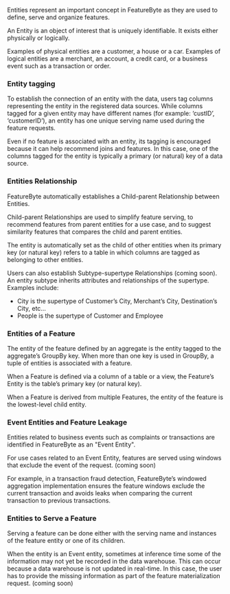Entities represent an important concept in FeatureByte as they are used to define, serve and organize features.

An Entity is an object of interest that is uniquely identifiable. It exists either physically or logically.

Examples of physical entities are a customer, a house or a car. Examples of logical entities are a merchant, an account, a credit card, or a business event such as a transaction or order.

### Entity tagging
To establish the connection of an entity with the data, users tag columns representing the entity in the registered data sources. While columns tagged for a given entity may have different names (for example: ‘custID’, ‘customerID’), an entity has one unique serving name used during the feature requests.

Even if no feature is associated with an entity, its tagging is encouraged because it can help recommend joins and features. In this case, one of the columns tagged for the entity is typically a primary (or natural) key of a data source.

### Entities Relationship
FeatureByte automatically establishes a Child-parent Relationship between Entities.

Child-parent Relationships are used to simplify feature serving, to recommend features from parent entities for a use case, and to suggest similarity features that compares the child and parent entities.

The entity is automatically set as the child of other entities when its primary key (or natural key) refers to a table in which columns are tagged as belonging to other entities.

Users can also establish Subtype-supertype Relationships (coming soon). An entity subtype inherits attributes and relationships of the supertype. Examples include:

* City is the supertype of Customer’s City, Merchant’s City, Destination’s City, etc…
* People is the supertype of Customer and Employee


### Entities of a Feature
The entity of the feature defined by an aggregate is the entity tagged to the aggregate’s GroupBy key. When more than one key is used in GroupBy, a tuple of entities is associated with a feature.

When a Feature is defined via a column of a table or a view, the Feature’s Entity is the table’s primary key (or natural key).

When a Feature is derived from multiple Features, the entity of the feature is the lowest-level child entity.

### Event Entities and Feature Leakage
Entities related to business events such as complaints or transactions are identified in FeatureByte as an "Event Entity".

For use cases related to an Event Entity, features are served using windows that exclude the event of the request. (coming soon)

For example, in a transaction fraud detection, FeatureByte’s windowed aggregation implementation ensures the feature windows exclude the current transaction and avoids leaks when comparing the current transaction to previous transactions.

### Entities to Serve a Feature
Serving a feature can be done either with the serving name and instances of the feature entity or one of its children.

When the entity is an Event entity, sometimes at inference time some of the information may not yet be recorded in the data warehouse. This can occur because a data warehouse is not updated in real-time. In this case, the user has to provide the missing information as part of the feature materialization request. (coming soon)

